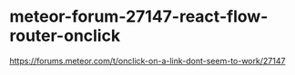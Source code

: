 # meteor-forum-27147-react-flow-router-onclick

https://forums.meteor.com/t/onclick-on-a-link-dont-seem-to-work/27147
